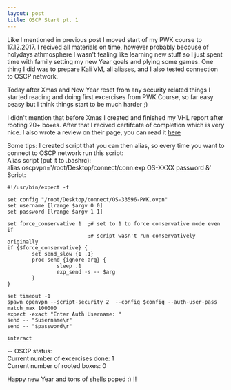 ```yaml
---
layout: post
title: OSCP Start pt. 1
---
```


Like I mentioned in previous post I moved start of my PWK course to 17.12.2017. I recived all materials on time, however probably becouse of holydays athmosphere I wasn't fealing like learning new stuff so I just spent time with family setting my new Year goals and plying some games. One thing I did was to prepare Kali VM, all aliases, and I also tested connection to OSCP network.

Today after Xmas and New Year reset from any security related things I started reading and doing first excercises from PWK Course, so far easy peasy but I think things start to be much harder ;)

I didn't mention that before Xmas I created and finished my VHL report after rooting 20+ boxes. After that I recived certifcate of completion which is very nice. I also wrote a review on their page, you can read it [here](https://www.virtualhackinglabs.com/reviews/)

Some tips:
I created script that you can then alias, so every time you want to connect to OSCP network run this script:  
Alias script (put it to .bashrc):  
alias oscpvpn='/root/Desktop/connect/conn.exp OS-XXXX password &'  
Script:

```
#!/usr/bin/expect -f

set config "/root/Desktop/connect/OS-33596-PWK.ovpn"
set username [lrange $argv 0 0]
set password [lrange $argv 1 1]

set force_conservative 1  ;# set to 1 to force conservative mode even if
                          ;# script wasn't run conservatively originally
if {$force_conservative} {
        set send_slow {1 .1}
        proc send {ignore arg} {
                sleep .1
                exp_send -s -- $arg
        }
}

set timeout -1
spawn openvpn --script-security 2  --config $config --auth-user-pass
match_max 100000
expect -exact "Enter Auth Username: "
send -- "$username\r"
send -- "$password\r"

interact
```

--
OSCP status:  
Current number of excercises done: 1  
Current number of rooted boxes: 0  

Happy new Year and tons of shells poped :) !!
